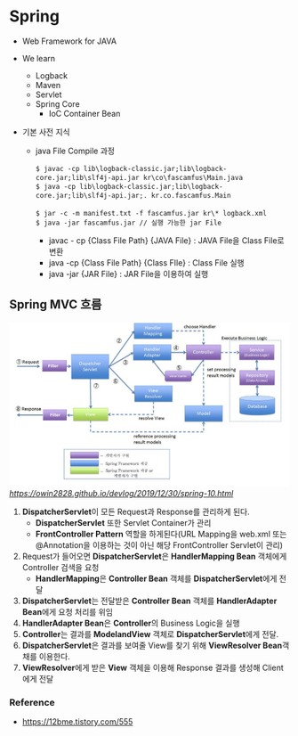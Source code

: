 # Spring
* Web Framework for JAVA 
* We learn
    * Logback
    * Maven
    * Servlet
    * Spring Core
        * IoC Container Bean
        
    
* 기본 사전 지식
    * java File Compile 과정
        ```shell script
        $ javac -cp lib\logback-classic.jar;lib\logback-core.jar;lib\slf4j-api.jar kr\co\fascamfus\Main.java
        $ java -cp lib\logback-classic.jar;lib\logback-core.jar;lib\slf4j-api.jar;. kr.co.fascamfus.Main
  
        $ jar -c -m manifest.txt -f fascamfus.jar kr\* logback.xml
        $ java -jar fascamfus.jar // 실행 가능한 jar File
        ```
        * javac - cp {Class File Path} {JAVA File} : JAVA File을 Class File로 변환
        * java -cp {Class File Path} {Class FIle} : Class File 실행
        * java -jar {JAR File} : JAR File을 이용하여 실행

## Spring MVC 흐름
![SpringStream](img/SpringStream.jpg)
*https://owin2828.github.io/devlog/2019/12/30/spring-10.html*
1) **DispatcherServlet**이 모든 Request과 Response를 관리하게 된다.
    * **DispatcherServlet** 또한 Servlet Container가 관리
    * **FrontController Pattern** 역할을 하게된다(URL Mapping을 web.xml 또는 @Annotation을 이용하는 것이 아닌
    해당 FrontController Servlet이 관리)
2) Request가 들어오면 **DispatcherServlet**은 **HandlerMapping Bean** 객체에게 Controller 검색을 요청
    * **HandlerMapping**은 **Controller Bean** 객체를 **DispatcherServlet**에게 전달
3) **DispatcherServlet**는 전달받은 **Controller Bean** 객체를 **HandlerAdapter Bean**에게 요청 처리를 위임
4) **HandlerAdapter Bean**은 **Controller**의 Business Logic을 실행
5) **Controller**는 결과를 **ModelandView** 객체로 **DispatcherServlet**에게 전달.
6) **DispatcherServlet**은 결과를 보여줄 View를 찾기 위해 **ViewResolver Bean**객채를 이용한다.
7) **ViewResolver**에게 받은 **View** 객체을 이용해 Response 결과를 생성해 Client에게 전달

### Reference
* https://12bme.tistory.com/555